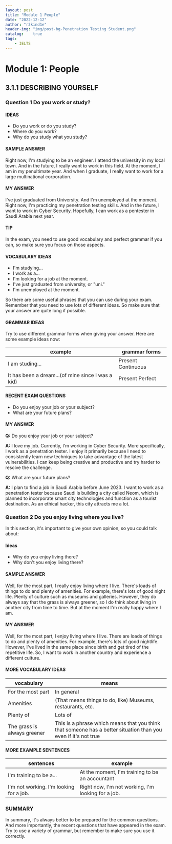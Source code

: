 ```yaml
---
layout: post
title: "Module 1 People"
date: "2022-12-12"
author: "r3kind1e"
header-img: "img/post-bg-Penetration Testing Student.png"
catalog:    true
tags: 
    - IELTS
---
```


# Module 1: People
## 3.1.1 DESCRIBING YOURSELF
### Question 1 Do you work or study?

#### IDEAS

* Do you work or do you study?
* Where do you work?
* Why do you study what you study?

#### SAMPLE ANSWER

Right now, I'm studying to be an engineer. I attend the university in my local town. And in the future, I really want to work in this field. At the moment, I am in my penultimate year. And when I graduate, I really want to work for a large multinational corporation.

#### MY ANSWER

I've just graduated from University. And I'm unemployed at the moment. Right now, I'm practicing my penetration testing skills. And in the future, I want to work in Cyber Security. Hopefully, I can work as a pentester in Saudi Arabia next year.

#### TIP

In the exam, you need to use good vocabulary and perfect grammar if you can, so make sure you focus on those aspects.

#### VOCABULARY IDEAS

* I'm studying...
* I work as a...
* I'm looking for a job at the moment.
* I've just graduated from university, or "uni."
* I'm unemployed at the moment.

So there are some useful phrases that you can use during your exam. Remember that you need to use lots of different ideas. So make sure that your answer are quite long if possible.

#### GRAMMAR IDEAS

Try to use different grammar forms when giving your answer. Here are some example ideas now:

|example|grammar forms|
|---|---|
|I am studing...|Present Continuous|
|It has been a dream...(of mine since I was a kid)|Present Perfect|

#### RECENT EXAM QUESTIONS

* Do you enjoy your job or your subject?
* What are your future plans?

#### MY ANSWER

**Q:** Do you enjoy your job or your subject?

**A:** I love my job. Currently, I'm working in Cyber Security. More specifically, I work as a penetration tester. I enjoy it primarily because I need to consistently learn new techniques to take advantage of the latest vulnerabilities. I can keep being creative and productive and try harder to resolve the challenge.

**Q:** What are your future plans?

**A:** I plan to find a job in Saudi Arabia before June 2023. I want to work as a penetration tester because Saudi is building a city called Neom, which is planned to incorporate smart city technologies and function as a tourist destination. As an ethical hacker, this city attracts me a lot.


### Question 2 Do you enjoy living where you live?
In this section, it's important to give your own opinion, so you could talk about:

#### Ideas

* Why do you enjoy living there?
* Why don't you enjoy living there?

#### SAMPLE ANSWER

Well, for the most part, I really enjoy living where I live. There's loads of things to do and plenty of amenities. For example, there's lots of good night life. Plenty of culture such as museums and galleries. However, they do always say that the grass is always greener, so I do think about living in another city from time to time. But at the moment I'm really happy where I am.

#### MY ANSWER

Well, for the most part, I enjoy living where I live. There are loads of things to do and plenty of amenities. For example, there's lots of good nightlife. However, I've lived in the same place since birth and get tired of the repetitive life. So, I want to work in another country and experience a different culture.

#### MORE VOCABULARY IDEAS

|vocabulary|means|
|---|---|
|For the most part|In general|
|Amenities|(That means things to do, like) Museums, restaurants, etc.|
|Plenty of|Lots of|
|The grass is always greener|This is a phrase which means that you think that someone has a better situation than you even if it's not true|

#### MORE EXAMPLE SENTENCES

|sentences|example|
|---|---|
|I'm training to be a...|At the moment, I'm training to be an accountant|
|I'm not working. I'm looking for a job.|Right now, I'm not working, I'm looking for a job.|

### SUMMARY
In summary, it's always better to be prepared for the common questions. And more importantly, the recent questions that have appeared in the exam. Try to use a variety of grammar, but remember to make sure you use it correctly.